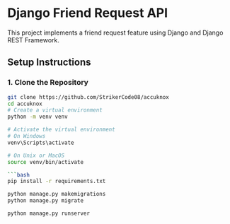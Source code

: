 # Django Friend Request API

This project implements a friend request feature using Django and Django REST Framework.

## Setup Instructions

### 1. Clone the Repository

```bash
git clone https://github.com/StrikerCode08/accuknox
cd accuknox
# Create a virtual environment
python -m venv venv

# Activate the virtual environment
# On Windows
venv\Scripts\activate

# On Unix or MacOS
source venv/bin/activate

```bash
pip install -r requirements.txt

python manage.py makemigrations
python manage.py migrate

python manage.py runserver

